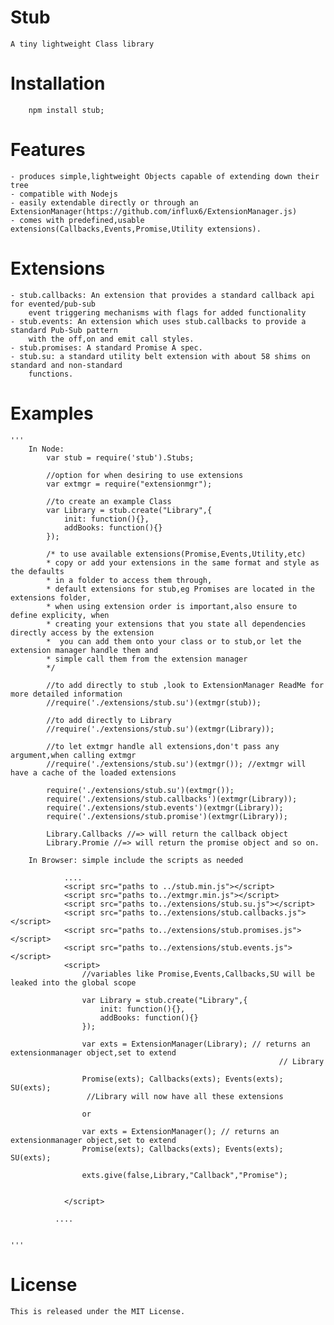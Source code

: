 # Stub 	
	A tiny lightweight Class library

# Installation
		npm install stub;

# Features
	- produces simple,lightweight Objects capable of extending down their tree
	- compatible with Nodejs
	- easily extendable directly or through an ExtensionManager(https://github.com/influx6/ExtensionManager.js)
	- comes with predefined,usable extensions(Callbacks,Events,Promise,Utility extensions).
	
# Extensions
	- stub.callbacks: An extension that provides a standard callback api for evented/pub-sub 
		event triggering mechanisms with flags for added functionality
	- stub.events: An extension which uses stub.callbacks to provide a standard Pub-Sub pattern
		with the off,on and emit call styles.
	- stub.promises: A standard Promise A spec.
	- stub.su: a standard utility belt extension with about 58 shims on standard and non-standard
		functions.
		
# Examples
	'''
		In Node:
			var stub = require('stub').Stubs;
			
			//option for when desiring to use extensions
			var extmgr = require("extensionmgr");
			
			//to create an example Class
			var Library = stub.create("Library",{
				init: function(){},
				addBooks: function(){}
			});
			
			/* to use available extensions(Promise,Events,Utility,etc)
			* copy or add your extensions in the same format and style as the defaults
			* in a folder to access them through,
			* default extensions for stub,eg Promises are located in the extensions folder,
			* when using extension order is important,also ensure to define explicity, when
			* creating your extensions that you state all dependencies directly access by the extension
			*  you can add them onto your class or to stub,or let the extension manager handle them and
			* simple call them from the extension manager
			*/
			
			//to add directly to stub ,look to ExtensionManager ReadMe for more detailed information
		    //require('./extensions/stub.su')(extmgr(stub));
			
			//to add directly to Library
			//require('./extensions/stub.su')(extmgr(Library));
			
			//to let extmgr handle all extensions,don't pass any argument,when calling extmgr
			//require('./extensions/stub.su')(extmgr()); //extmgr will have a cache of the loaded extensions
			
			require('./extensions/stub.su')(extmgr());			
			require('./extensions/stub.callbacks')(extmgr(Library));
			require('./extensions/stub.events')(extmgr(Library));
			require('./extensions/stub.promise')(extmgr(Library));
			
			Library.Callbacks //=> will return the callback object
			Library.Promie //=> will return the promise object and so on.
			
		In Browser: simple include the scripts as needed
				
				....
				<script src="paths to ../stub.min.js"></script>
				<script src="paths to../extmgr.min.js"></script>
				<script src="paths to../extensions/stub.su.js"></script>
				<script src="paths to../extensions/stub.callbacks.js"></script>
				<script src="paths to../extensions/stub.promises.js"></script>
				<script src="paths to../extensions/stub.events.js"></script>
				<script>
					//variables like Promise,Events,Callbacks,SU will be leaked into the global scope
					
					var Library = stub.create("Library",{
						init: function(){},
						addBooks: function(){}
					});
					
					var exts = ExtensionManager(Library); // returns an extensionmanager object,set to extend 
																// Library
																
					Promise(exts); Callbacks(exts); Events(exts); SU(exts);
					 //Library will now have all these extensions
					
					or 
					
					var exts = ExtensionManager(); // returns an extensionmanager object,set to extend 
					Promise(exts); Callbacks(exts); Events(exts); SU(exts);
					
					exts.give(false,Library,"Callback","Promise");
					
						
				</script>
			 
			  ....
			
			
	'''
	
# License
	This is released under the MIT License.